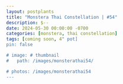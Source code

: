 ```yaml
---
layout: postplants
title: "Monstera Thai Constellation | #54"
description: $--
date: 2024-05-30 00:00:00 -0700
categories: [monstera, thai constellation]
tags: [coming soon, 4" pot]
pin: false

# image: # thumbnail
#   path: /images/monsterathai54/

# photos: /images/monsterathai54
---
```


